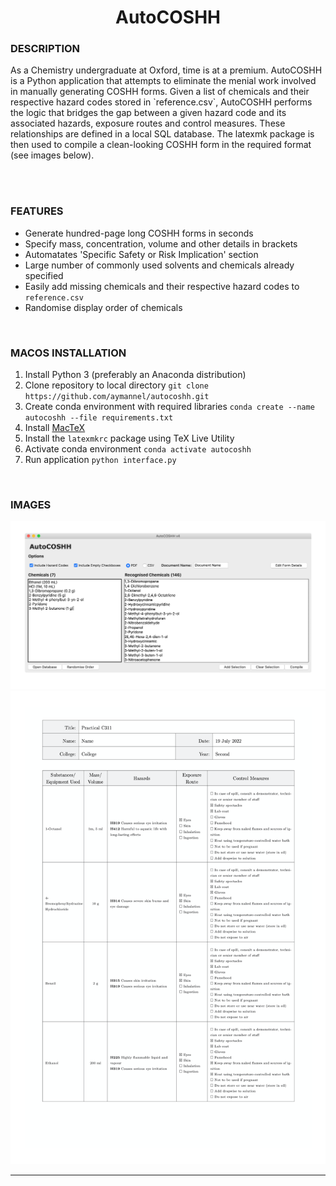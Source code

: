 <h1 align = "center">AutoCOSHH</h1>

<h3>DESCRIPTION</h3>
As a Chemistry undergraduate at Oxford, time is at a premium. AutoCOSHH is a Python application that attempts to eliminate the menial work involved in manually generating COSHH forms. Given a list of chemicals and their respective hazard codes stored in `reference.csv`, AutoCOSHH performs the logic that bridges the gap between a given hazard code and its associated hazards, exposure routes and control measures. These relationships are defined in a local SQL database. The latexmk package is then used to compile a clean-looking COSHH form in the required format (see images below).

</br></br>
<h3>FEATURES</h3>

* Generate hundred-page long COSHH forms in seconds
* Specify mass, concentration, volume and other details in brackets
* Automatates 'Specific Safety or Risk Implication' section
* Large number of commonly used solvents and chemicals already specified
* Easily add missing chemicals and their respective hazard codes to `reference.csv`
* Randomise display order of chemicals

</br>
<h3>MACOS INSTALLATION</h3>

1. Install Python 3 (preferably an Anaconda distribution)
2. Clone repository to local directory `git clone https://github.com/aymannel/autocoshh.git`
3. Create conda environment with required libraries `conda create --name autocoshh --file requirements.txt`
4. Install [MacTeX](https://tug.org/mactex/)
5. Install the `latexmkrc` package using TeX Live Utility
6. Activate conda environment `conda activate autocoshh`
7. Run application `python interface.py`

</br>
<h3>IMAGES</h3>

![projectimage](https://github.com/aymannel/autocoshh/blob/master/img/autocoshh.png?raw=true)
![projectimage](https://github.com/aymannel/autocoshh/blob/master/img/form.png?raw=true)

<hr>
